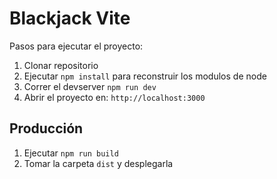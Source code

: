 # Blackjack Vite

Pasos para ejecutar el proyecto:
1. Clonar repositorio
2. Ejecutar ```npm install``` para reconstruir los modulos de node
3. Correr el devserver ```npm run dev```
4. Abrir el proyecto en: ```http://localhost:3000```

## Producción

1. Ejecutar ```npm run build```
2. Tomar la carpeta ```dist``` y desplegarla